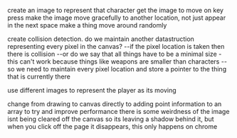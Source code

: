create an image to represent that character
get the image to move on key press
make the image move gracefully to another location, not just appear in the next space
make a thing move around randomly


create collision detection. do we maintain another datastruction representing every pixel in the canvas?
--if the pixel location is taken then there is collision
--or do we say that all things have to be a minimal size - this can't work because things like weapons are smaller than characters
--so we need to maintain every pixel location and store a pointer to the thing that is currently there



use different images to represent the player as its moving

change from drawing to canvas directly to adding point information to an array to try and improve performance
there is some weirdness of the image isnt being cleared off the canvas so its leaving a shadow behind it, but when you click off the page it disappears, this only happens on chrome